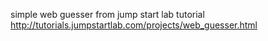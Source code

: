 simple web guesser from jump start lab tutorial
http://tutorials.jumpstartlab.com/projects/web_guesser.html
